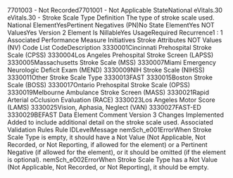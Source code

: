 

7701003 - Not Recorded7701001 - Not Applicable
StateNational
eVitals.30
eVitals.30 - Stroke Scale Type
Definition
The type of stroke scale used.
National ElementYesPertinent Negatives (PN)No
State ElementYes
NOT ValuesYes
Version 2 Element
Is NillableYes
UsageRequired
Recurrence1 : 1
Associated Performance Measure Initiatives
Stroke
Attributes
NOT Values (NV)
Code List
CodeDescription
3330001Cincinnati Prehospital Stroke Scale (CPSS)
3330004Los Angeles Prehospital Stroke Screen (LAPSS)
3330005Massachusetts Stroke Scale (MSS)
3330007Miami Emergency Neurologic Deficit Exam (MEND)
3330009NIH Stroke Scale (NIHSS)
3330011Other Stroke Scale Type
3330013FAST
3330015Boston Stroke Scale (BOSS)
3330017Ontario Prehospital Stroke Scale (OPSS)
3330019Melbourne Ambulance Stroke Screen (MASS)
3330021Rapid Arterial oCclusion Evaluation (RACE)
3330023Los Angeles Motor Score (LAMS)
3330025Vision, Aphasia, Neglect (VAN)
3330027FAST-ED
3330029BEFAST
Data Element Comment
Version 3 Changes Implemented
Added to include additional detail on the stroke scale used.
Associated Validation Rules
Rule IDLevelMessage
nemSch_e001ErrorWhen Stroke Scale Type is empty, it should have a Not Value (Not Applicable, Not Recorded, or
Not Reporting, if allowed for the element) or a Pertinent Negative (if allowed for the element), or
it should be omitted (if the element is optional).
nemSch_e002ErrorWhen Stroke Scale Type has a Not Value (Not Applicable, Not Recorded, or Not Reporting), it
should be empty.